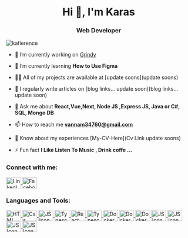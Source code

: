 <h1 align="center">Hi 👋, I'm Karas</h1>
<h3 align="center">Web Developer</h3>

<p align="left"> <img src="https://komarev.com/ghpvc/?username=kafierence&label=Profile%20views&color=0e75b6&style=flat" alt="kafierence" /> </p>

- 🔭 I’m currently working on [Grindy](https://github.com/grindytech)

- 🌱 I’m currently learning **How to Use Figma**

- 👨‍💻 All of my projects are available at [update soons](update soons)

- 📝 I regularly write articles on [blog links... update soon](blog links... update soon)

- 💬 Ask me about **React,Vue,Next, Node JS ,Express JS, Java or C#, SQL, Mongo DB**

- 📫 How to reach me **vannam34760@gmail.com**

- 📄 Know about my experiences [My-CV-Here](Cv Link update soons)

- ⚡ Fun fact **I Like Listen To Music , Drink coffe ...**
<h3 align="left">Connect with me:</h3>
<p align="left">
<a href="https://www.linkedin.com/in/v%C4%83n-nam-t%E1%BB%91ng-2464b0243/" rel="noopener noreferrer">
  <picture>
    <img align="center" src="https://github.com/Kafierence/Kafierence/blob/main/assets/social/linkedin.svg" alt="LinkedIN link of Karas" height="30" width="40" />
  </picture>
</a>
<!-- <a href="https://www.facebook.com/profile.php?id=100019553707449" target="_blank">
  <picture>
    <img align="center" src="https://github.com/Kafierence/Kafierence/blob/main/assets/social/facebook.svg" alt="Facebook link of Karas" height="30" width="40" />
  </picture>
</a> -->
<a href="https://twitter.com/Karas_2k" target="_blank">
  <picture>
    <img align="center" src="https://github.com/Kafierence/Kafierence/blob/main/assets/social/twitter.svg" alt="Facebook link of Karas" height="30" width="40" />
  </picture>
</a>
</p>

<h3 align="left">Languages and Tools:</h3>
<p align="left">

<a href='#'>
<img align="center" src="https://github.com/Kafierence/Kafierence/blob/main/assets/languages/light/html5-original.svg" alt="HTML Icon" height="30" width="40" />
</a>
<a href='#'>
  <picture>
    <source align="center" media="(prefers-color-scheme: dark)" srcset='https://github.com/Kafierence/Kafierence/blob/main/assets/languages/dark/css.svg' height="30" width="40"/>
    <image align="center" src='https://github.com/Kafierence/Kafierence/blob/main/assets/languages/light/css.svg' alt="Css Light Icon" height="30" width="40"/>
  </picture>
</a>
<a href='https://www.w3schools.com/js/' target='_blank'>
 <picture>
  <source align="center" media="(prefers-color-scheme: dark)" srcset='https://github.com/Kafierence/Kafierence/blob/main/assets/languages/dark/javascript.svg' height="30" width="40"/>
  <img align="center" src="https://github.com/Kafierence/Kafierence/blob/main/assets/languages/light/javascript.svg" alt="JS Icon" height="30" width="40" />
 </picture>
</a>

<a href="https://react.dev/" target="_blank">
  <picture>
    <img align="center" src="https://github.com/Kafierence/Kafierence/blob/main/assets/languages/light/typescript.svg" alt="Typescript Icon" height="30" width="40" />
  </picture>
</a>
<a href="https://www.typescriptlang.org/" rel="noopener noreferrer">
  <picture>
    <img align="center" src="https://github.com/Kafierence/Kafierence/blob/main/assets/languages/light/reactjs.svg" alt="React JS Icon" height="30" width="40" />
  </picture>
</a>
<a href="https://vuejs.org/" rel="noopener noreferrer">
  <picture>
    <img align="center" src="https://github.com/Kafierence/Kafierence/blob/main/assets/languages/light/vuejs.svg" alt="Typescript Icon" height="30" width="40" />
  </picture>
</a>

<a href="https://www.docker.com/" rel="noopener noreferrer">
  <picture>
    <img align="center" src="https://github.com/Kafierence/Kafierence/blob/main/assets/languages/light/docker.svg" alt="Docker Icon" height="30" width="40" />
  </picture>
</a>
<a href="https://www.mongodb.com/" rel="noopener noreferrer">
  <picture>
    <img align="center" src="https://github.com/Kafierence/Kafierence/blob/main/assets/languages/light/mongodb-original.svg" alt="Docker Icon" height="30" width="40" />
  </picture>
</a>
<a href="https://redux.js.org/" rel="noopener noreferrer">
  <picture>
    <img align="center" src="https://github.com/Kafierence/Kafierence/blob/main/assets/languages/light/redux.svg" alt="Docker Icon" height="30" width="40" />
  </picture>
</a>
<a href='https://chakra-ui.com/' target='_blank'>
 <picture>
  <source align="center" media="(prefers-color-scheme: dark)" srcset='https://github.com/Kafierence/Kafierence/blob/main/assets/languages/dark/chakra.svg' height="30" width="40"/>
  <img align="center" src="https://github.com/Kafierence/Kafierence/blob/main/assets/languages/light/chakra.svg" alt="JS Icon" height="30" width="40" />
 </picture>
</a>

<a href='https://panda-css.com/' target='_blank'>
<picture>
  <source align="center" media="(prefers-color-scheme: dark)" srcset='https://github.com/Kafierence/Kafierence/blob/main/assets/languages/dark/panda-css.svg' height="30" width="40"/>
  <img align="center" src="https://github.com/Kafierence/Kafierence/blob/main/assets/languages/light/panda-css.svg" alt="JS Icon" height="30" width="40" />
 </picture>
</a>
<a href='https://tailwindcss.com/' target='_blank'>
<picture>
  <source align="center" media="(prefers-color-scheme: dark)" srcset='https://github.com/Kafierence/Kafierence/blob/main/assets/languages/dark/tailwind-css.svg' height="30" width="40"/>
  <img align="center" src="https://github.com/Kafierence/Kafierence/blob/main/assets/languages/light/tailwind-css.svg" alt="JS Icon" height="30" width="40" />
 </picture>
</a>

<a href='https://www.highcharts.com/' target='_blank'>
<picture>
  
  <img align="center" src="https://github.com/Kafierence/Kafierence/blob/main/assets/languages/light/highchart.svg" alt="JS Icon" height="30" width="40" />
 </picture>
</a>
</p>
